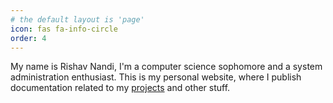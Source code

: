 ```yaml
---
# the default layout is 'page'
icon: fas fa-info-circle
order: 4
---
```


My name is Rishav Nandi, I'm a computer science sophomore and a system administration enthusiast.
This is my personal website, where I publish documentation related to my [projects](https:github.com/rishavnandi) and other stuff.
